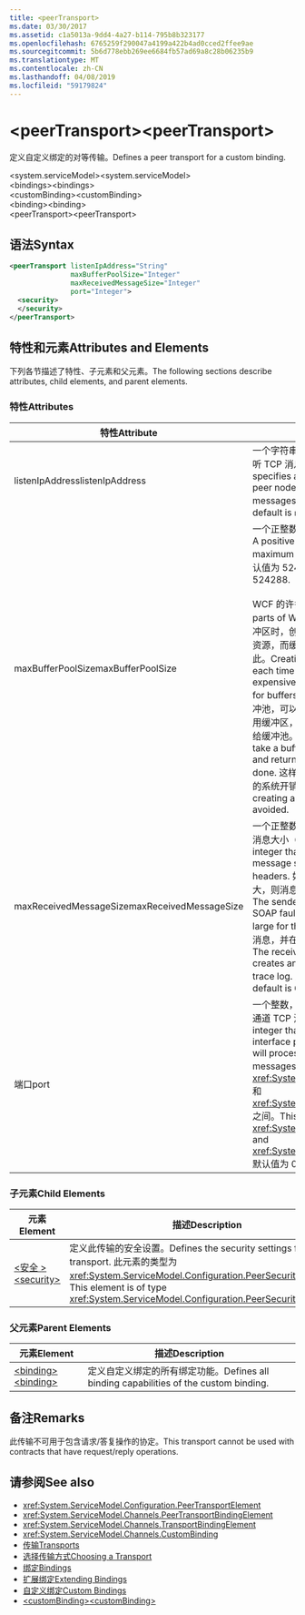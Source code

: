 ```yaml
---
title: <peerTransport>
ms.date: 03/30/2017
ms.assetid: c1a5013a-9dd4-4a27-b114-795b8b323177
ms.openlocfilehash: 6765259f290047a4199a422b4ad0cced2ffee9ae
ms.sourcegitcommit: 5b6d778ebb269ee6684fb57ad69a8c28b06235b9
ms.translationtype: MT
ms.contentlocale: zh-CN
ms.lasthandoff: 04/08/2019
ms.locfileid: "59179824"
---
```

# <a name="peertransport"></a><span data-ttu-id="01f6c-101">\<peerTransport></span><span class="sxs-lookup"><span data-stu-id="01f6c-101">\<peerTransport></span></span>
<span data-ttu-id="01f6c-102">定义自定义绑定的对等传输。</span><span class="sxs-lookup"><span data-stu-id="01f6c-102">Defines a peer transport for a custom binding.</span></span>  
  
 <span data-ttu-id="01f6c-103">\<system.serviceModel></span><span class="sxs-lookup"><span data-stu-id="01f6c-103">\<system.serviceModel></span></span>  
<span data-ttu-id="01f6c-104">\<bindings></span><span class="sxs-lookup"><span data-stu-id="01f6c-104">\<bindings></span></span>  
<span data-ttu-id="01f6c-105">\<customBinding></span><span class="sxs-lookup"><span data-stu-id="01f6c-105">\<customBinding></span></span>  
<span data-ttu-id="01f6c-106">\<binding></span><span class="sxs-lookup"><span data-stu-id="01f6c-106">\<binding></span></span>  
<span data-ttu-id="01f6c-107">\<peerTransport></span><span class="sxs-lookup"><span data-stu-id="01f6c-107">\<peerTransport></span></span>  
  
## <a name="syntax"></a><span data-ttu-id="01f6c-108">语法</span><span class="sxs-lookup"><span data-stu-id="01f6c-108">Syntax</span></span>  
  
```xml  
<peerTransport listenIpAddress="String"
               maxBufferPoolSize="Integer"
               maxReceivedMessageSize="Integer"
               port="Integer">
  <security>
  </security>
</peerTransport>
```  
  
## <a name="attributes-and-elements"></a><span data-ttu-id="01f6c-109">特性和元素</span><span class="sxs-lookup"><span data-stu-id="01f6c-109">Attributes and Elements</span></span>  
 <span data-ttu-id="01f6c-110">下列各节描述了特性、子元素和父元素。</span><span class="sxs-lookup"><span data-stu-id="01f6c-110">The following sections describe attributes, child elements, and parent elements.</span></span>  
  
### <a name="attributes"></a><span data-ttu-id="01f6c-111">特性</span><span class="sxs-lookup"><span data-stu-id="01f6c-111">Attributes</span></span>  
  
|<span data-ttu-id="01f6c-112">特性</span><span class="sxs-lookup"><span data-stu-id="01f6c-112">Attribute</span></span>|<span data-ttu-id="01f6c-113">描述</span><span class="sxs-lookup"><span data-stu-id="01f6c-113">Description</span></span>|  
|---------------|-----------------|  
|<span data-ttu-id="01f6c-114">listenIpAddress</span><span class="sxs-lookup"><span data-stu-id="01f6c-114">listenIpAddress</span></span>|<span data-ttu-id="01f6c-115">一个字符串，指定对等节点将在其上侦听 TCP 消息的 IP 地址。</span><span class="sxs-lookup"><span data-stu-id="01f6c-115">A string that specifies an IP address on which the peer node will listen for TCP messages.</span></span> <span data-ttu-id="01f6c-116">默认值为 `null`。</span><span class="sxs-lookup"><span data-stu-id="01f6c-116">The default is `null`.</span></span>|  
|<span data-ttu-id="01f6c-117">maxBufferPoolSize</span><span class="sxs-lookup"><span data-stu-id="01f6c-117">maxBufferPoolSize</span></span>|<span data-ttu-id="01f6c-118">一个正整数，指定缓冲池的最大大小。</span><span class="sxs-lookup"><span data-stu-id="01f6c-118">A positive integer that specifies the maximum size of the buffer pool.</span></span> <span data-ttu-id="01f6c-119">默认值为 524288。</span><span class="sxs-lookup"><span data-stu-id="01f6c-119">The default is 524288.</span></span><br /><br /> <span data-ttu-id="01f6c-120">WCF 的许多组件使用缓冲区。</span><span class="sxs-lookup"><span data-stu-id="01f6c-120">Many parts of WCF use buffers.</span></span> <span data-ttu-id="01f6c-121">每次使用缓冲区时，创建和销毁它们都将占用大量资源，而缓冲区的垃圾回收过程也是如此。</span><span class="sxs-lookup"><span data-stu-id="01f6c-121">Creating and destroying buffers each time they are used is expensive, and garbage collection for buffers is also expensive.</span></span> <span data-ttu-id="01f6c-122">利用缓冲池，可以从缓冲池中获得缓冲区，使用缓冲区，然后在完成工作后将其返回给缓冲池。</span><span class="sxs-lookup"><span data-stu-id="01f6c-122">With buffer pools, you can take a buffer from the pool, use it, and return it to the pool once you are done.</span></span> <span data-ttu-id="01f6c-123">这样就避免了创建和销毁缓冲区的系统开销。</span><span class="sxs-lookup"><span data-stu-id="01f6c-123">Thus the overhead in creating and destroying buffers is avoided.</span></span>|  
|<span data-ttu-id="01f6c-124">maxReceivedMessageSize</span><span class="sxs-lookup"><span data-stu-id="01f6c-124">maxReceivedMessageSize</span></span>|<span data-ttu-id="01f6c-125">一个正整数，定义包括标头在内的最大消息大小（以字节为单位）。</span><span class="sxs-lookup"><span data-stu-id="01f6c-125">A positive integer that defines the maximum message size in bytes including headers.</span></span> <span data-ttu-id="01f6c-126">如果消息对于接收方而言太大，则消息发送方将收到 SOAP 错误。</span><span class="sxs-lookup"><span data-stu-id="01f6c-126">The sender of a message receives a SOAP fault when the message is too large for the receiver.</span></span> <span data-ttu-id="01f6c-127">接收方将删除该消息，并在跟踪日志中创建事件项。</span><span class="sxs-lookup"><span data-stu-id="01f6c-127">The receiver drops the message and creates an entry of the event in the trace log.</span></span> <span data-ttu-id="01f6c-128">默认值为 65536。</span><span class="sxs-lookup"><span data-stu-id="01f6c-128">The default is 65536.</span></span>|  
|<span data-ttu-id="01f6c-129">端口</span><span class="sxs-lookup"><span data-stu-id="01f6c-129">port</span></span>|<span data-ttu-id="01f6c-130">一个整数，指定此绑定将用于处理对等通道 TCP 消息的网络接口端口。</span><span class="sxs-lookup"><span data-stu-id="01f6c-130">An integer that specifies the network interface port on which this binding will process peer channel TCP messages.</span></span> <span data-ttu-id="01f6c-131">该值必须介于 <xref:System.Net.IPEndPoint.MinPort> 和 <xref:System.Net.IPEndPoint.MaxPort> 之间。</span><span class="sxs-lookup"><span data-stu-id="01f6c-131">This value must be between <xref:System.Net.IPEndPoint.MinPort> and <xref:System.Net.IPEndPoint.MaxPort>.</span></span> <span data-ttu-id="01f6c-132">默认值为 0。</span><span class="sxs-lookup"><span data-stu-id="01f6c-132">The default is 0.</span></span>|  
  
### <a name="child-elements"></a><span data-ttu-id="01f6c-133">子元素</span><span class="sxs-lookup"><span data-stu-id="01f6c-133">Child Elements</span></span>  
  
|<span data-ttu-id="01f6c-134">元素</span><span class="sxs-lookup"><span data-stu-id="01f6c-134">Element</span></span>|<span data-ttu-id="01f6c-135">描述</span><span class="sxs-lookup"><span data-stu-id="01f6c-135">Description</span></span>|  
|-------------|-----------------|  
|[<span data-ttu-id="01f6c-136">\<安全 ></span><span class="sxs-lookup"><span data-stu-id="01f6c-136">\<security></span></span>](../../../../../docs/framework/configure-apps/file-schema/wcf/security-of-peertransport.md)|<span data-ttu-id="01f6c-137">定义此传输的安全设置。</span><span class="sxs-lookup"><span data-stu-id="01f6c-137">Defines the security settings for this transport.</span></span> <span data-ttu-id="01f6c-138">此元素的类型为 <xref:System.ServiceModel.Configuration.PeerSecurityElement>。</span><span class="sxs-lookup"><span data-stu-id="01f6c-138">This element is of type <xref:System.ServiceModel.Configuration.PeerSecurityElement>.</span></span>|  
  
### <a name="parent-elements"></a><span data-ttu-id="01f6c-139">父元素</span><span class="sxs-lookup"><span data-stu-id="01f6c-139">Parent Elements</span></span>  
  
|<span data-ttu-id="01f6c-140">元素</span><span class="sxs-lookup"><span data-stu-id="01f6c-140">Element</span></span>|<span data-ttu-id="01f6c-141">描述</span><span class="sxs-lookup"><span data-stu-id="01f6c-141">Description</span></span>|  
|-------------|-----------------|  
|[<span data-ttu-id="01f6c-142">\<binding></span><span class="sxs-lookup"><span data-stu-id="01f6c-142">\<binding></span></span>](../../../../../docs/framework/misc/binding.md)|<span data-ttu-id="01f6c-143">定义自定义绑定的所有绑定功能。</span><span class="sxs-lookup"><span data-stu-id="01f6c-143">Defines all binding capabilities of the custom binding.</span></span>|  
  
## <a name="remarks"></a><span data-ttu-id="01f6c-144">备注</span><span class="sxs-lookup"><span data-stu-id="01f6c-144">Remarks</span></span>  
 <span data-ttu-id="01f6c-145">此传输不可用于包含请求/答复操作的协定。</span><span class="sxs-lookup"><span data-stu-id="01f6c-145">This transport cannot be used with contracts that have request/reply operations.</span></span>  
  
## <a name="see-also"></a><span data-ttu-id="01f6c-146">请参阅</span><span class="sxs-lookup"><span data-stu-id="01f6c-146">See also</span></span>

- <xref:System.ServiceModel.Configuration.PeerTransportElement>
- <xref:System.ServiceModel.Channels.PeerTransportBindingElement>
- <xref:System.ServiceModel.Channels.TransportBindingElement>
- <xref:System.ServiceModel.Channels.CustomBinding>
- [<span data-ttu-id="01f6c-147">传输</span><span class="sxs-lookup"><span data-stu-id="01f6c-147">Transports</span></span>](../../../../../docs/framework/wcf/feature-details/transports.md)
- [<span data-ttu-id="01f6c-148">选择传输方式</span><span class="sxs-lookup"><span data-stu-id="01f6c-148">Choosing a Transport</span></span>](../../../../../docs/framework/wcf/feature-details/choosing-a-transport.md)
- [<span data-ttu-id="01f6c-149">绑定</span><span class="sxs-lookup"><span data-stu-id="01f6c-149">Bindings</span></span>](../../../../../docs/framework/wcf/bindings.md)
- [<span data-ttu-id="01f6c-150">扩展绑定</span><span class="sxs-lookup"><span data-stu-id="01f6c-150">Extending Bindings</span></span>](../../../../../docs/framework/wcf/extending/extending-bindings.md)
- [<span data-ttu-id="01f6c-151">自定义绑定</span><span class="sxs-lookup"><span data-stu-id="01f6c-151">Custom Bindings</span></span>](../../../../../docs/framework/wcf/extending/custom-bindings.md)
- [<span data-ttu-id="01f6c-152">\<customBinding></span><span class="sxs-lookup"><span data-stu-id="01f6c-152">\<customBinding></span></span>](../../../../../docs/framework/configure-apps/file-schema/wcf/custombinding.md)
